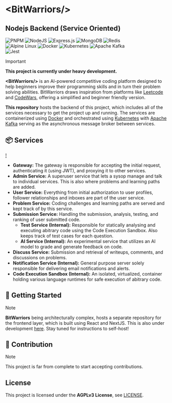 # \<BitWarriors/\>
## Nodejs Backend (Service Oriented)

![PNPM](https://img.shields.io/badge/pnpm-%234a4a4a.svg?style=for-the-badge&logo=pnpm&logoColor=f69220) ![NodeJS](https://img.shields.io/badge/node.js-6DA55F?style=for-the-badge&logo=node.js&logoColor=white) ![Express.js](https://img.shields.io/badge/express.js-%23404d59.svg?style=for-the-badge&logo=express&logoColor=%2361DAFB) ![MongoDB](https://img.shields.io/badge/MongoDB-%234ea94b.svg?style=for-the-badge&logo=mongodb&logoColor=white) ![Redis](https://img.shields.io/badge/redis-%23DD0031.svg?style=for-the-badge&logo=redis&logoColor=white) <br/>
![Alpine Linux](https://img.shields.io/badge/Alpine_Linux-%230D597F.svg?style=for-the-badge&logo=alpine-linux&logoColor=white) ![Docker](https://img.shields.io/badge/docker-%230db7ed.svg?style=for-the-badge&logo=docker&logoColor=white) ![Kubernetes](https://img.shields.io/badge/kubernetes-%23326ce5.svg?style=for-the-badge&logo=kubernetes&logoColor=white) ![Apache Kafka](https://img.shields.io/badge/Apache%20Kafka-000?style=for-the-badge&logo=apachekafka) <br />
![Jest](https://img.shields.io/badge/-jest-%23C21325?style=for-the-badge&logo=jest&logoColor=white)

> [!IMPORTANT]
> **This project is currently under heavy development.**

**\<BitWarriors/\>** is an AI-powered competitive coding platform designed to help beginners improve their programming skills and in turn their problem solving abilities. BitWarriors draws inspiration from platforms like [Leetcode](https://leetcode.com/) and [CodeWars](https://codewars.com/), offering a simplified and beginner friendly version.

**This repository** hosts the backend of this project, which includes all of the services necessary to get the project up and running. The services are containerized using [Docker](https://www.docker.com/) and orchestrated using [Kubernetes](https://kubernetes.io/) with [Apache Kafka](https://kafka.apache.org/) serving as the asynchronous message broker between services.

## 📦 Services

[!](diagram.png)

- **Gateway:** The gateway is responsible for accepting the initial request, authenticating it (using JWT), and proxying it to other services.
- **Admin Service:** A superuser service that lets a sysop manage and talk to individual services. This is also where problems and learning paths are added.
- **User Service:** Everything from initial authorization to user profiles, follower relationships and inboxes are part of the user service.
- **Problem Service:** Coding challenges and learning paths are served and kept track of by this service.
- **Submission Service:** Handling the submission, analysis, testing, and ranking of user submitted code.
    - **Test Service (Internal):** Responsible for statically analysing and executing abitrary code using the Code Execution Sandbox. Also keeps track of test cases for each question.
    - **AI Service (Internal):** An experimental service that utilizes an AI model to grade and generate feedback on code. 
- **Discuss Service:**  Submission and retrieval of writeups, comments, and discussions on problems.
- **Notification Service (Internal):** General purpose server solely responsible for delivering email notifications and alerts. 
- **Code Execution Sandbox (Internal):** An isolated, virtualized, container holding various language runtimes for safe execution of abitrary code.

## 🚀 Getting Started

>[!NOTE]
> **BitWarriors** being architecturally complex, hosts a separate repository for the frontend layer, which is built using React and NextJS. This is also under development [here](https://github.com/waterrmalann/bit-warriors-nextjs). Stay tuned for instructions to self-host!

## 🤝 Contribution

>[!NOTE]
> This project is far from complete to start accepting contributions.

## License

This project is licensed under the **AGPLv3 License**, see [LICENSE](LICENSE).